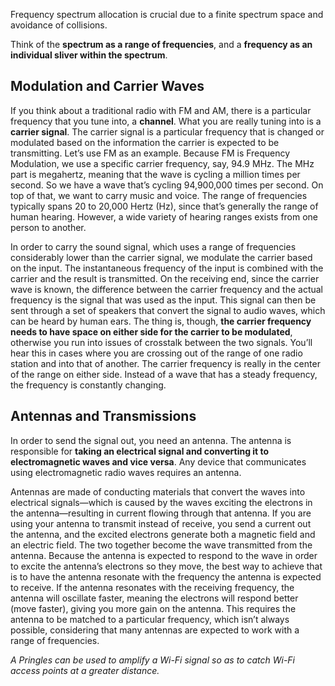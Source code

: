 
Frequency spectrum allocation is crucial due to a finite spectrum space and avoidance of collisions.

Think of the **spectrum as a range of frequencies**, and a **frequency as an individual sliver within the spectrum**.

## Modulation and Carrier Waves

If you think about a traditional radio with FM and AM, there is a particular frequency that you tune into, a **channel**. What you are really tuning into is a **carrier signal**. The carrier signal is a particular frequency that is changed or modulated based on the information the carrier is expected to be transmitting. Let’s use FM as an example. Because FM is Frequency Modulation, we use a specific carrier frequency, say, 94.9 MHz. The MHz part is megahertz, meaning that the wave is cycling a million times per second. So we have a wave that’s cycling 94,900,000 times per second. On top of that, we want to carry music and voice. The range of frequencies typically spans 20 to 20,000 Hertz (Hz), since that’s generally the range of human hearing. However, a wide variety of hearing ranges exists from one person to another.

In order to carry the sound signal, which uses a range of frequencies considerably lower than the carrier signal, we modulate the carrier based on the input. The instantaneous frequency of the input is combined with the carrier and the result is transmitted. On the receiving end, since the carrier wave is known, the difference between the carrier frequency and the actual frequency is the signal that was used as the input. This signal can then be sent through a set of speakers that convert the signal to audio waves, which can be heard by human ears. The thing is, though, **the carrier frequency needs to have space on either side for the carrier to be modulated**, otherwise you run into issues of crosstalk between the two signals. You’ll hear this in cases where you are crossing out of the range of one radio station and into that of another. The carrier frequency is really in the center of the range on either side. Instead of a wave that has a steady frequency, the frequency is constantly changing.

## Antennas and Transmissions

In order to send the signal out, you need an antenna. The antenna is responsible for **taking an electrical signal and converting it to electromagnetic waves and vice versa**. Any device that communicates using electromagnetic radio waves requires an antenna. 

Antennas are made of conducting materials that convert the waves into electrical signals—which is caused by the waves exciting the electrons in the antenna—resulting in current flowing through that antenna. If you are using your antenna to transmit instead of receive, you send a current out the antenna, and the excited electrons generate both a magnetic field and an electric field. The two together become the wave transmitted from the antenna. Because the antenna is expected to respond to the wave in order to excite the antenna’s electrons so they move, the best way to achieve that is to have the antenna resonate with the frequency the antenna is expected to receive. If the antenna resonates with the receiving frequency, the antenna will oscillate faster, meaning the electrons will respond better (move faster), giving you more gain on the antenna. This requires the antenna to be matched to a particular frequency, which isn’t always possible, considering that many antennas are expected to work with a range of frequencies. 

*A Pringles can be used to amplify a Wi-Fi signal so as to catch Wi-Fi access points at a greater distance.* 




